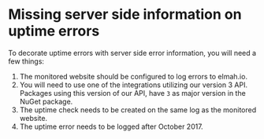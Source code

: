 # Missing server side information on uptime errorsTo decorate uptime errors with server side error information, you will need a few things:1. The monitored website should be configured to log errors to elmah.io.
2. You will need to use one of the integrations utilizing our version 3 API. Packages using this version of our API, have `3` as major version in the NuGet package.
3. The uptime check needs to be created on the same log as the monitored website.
4. The uptime error needs to be logged after October 2017.